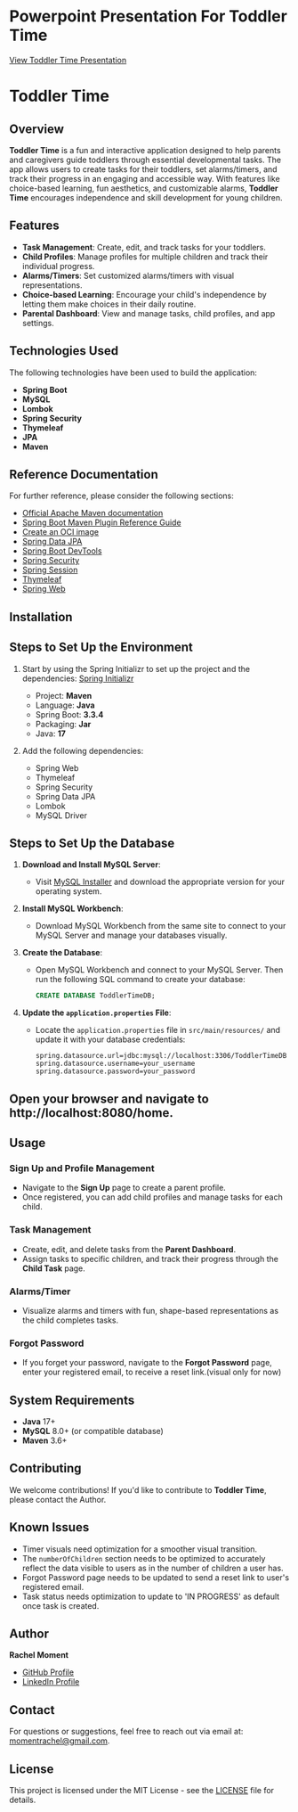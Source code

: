 
# Powerpoint Presentation For Toddler Time
[View Toddler Time Presentation](https://1drv.ms/p/c/f4d2b5d6645ba856/ESsPJWjEEeNFjXXr4zybNAIBTXMxhZ6iL8rSIGwaNbjZdA?e=E4SPTU)

# Toddler Time

## Overview
**Toddler Time** is a fun and interactive application designed to help parents and caregivers guide toddlers through essential developmental tasks. The app allows users to create tasks for their toddlers, set alarms/timers, and track their progress in an engaging and accessible way. With features like choice-based learning, fun aesthetics, and customizable alarms, **Toddler Time** encourages independence and skill development for young children.

## Features
- **Task Management**: Create, edit, and track tasks for your toddlers.
- **Child Profiles**: Manage profiles for multiple children and track their individual progress.
- **Alarms/Timers**: Set customized alarms/timers with visual representations.
- **Choice-based Learning**: Encourage your child's independence by letting them make choices in their daily routine.
- **Parental Dashboard**: View and manage tasks, child profiles, and app settings.

## Technologies Used

The following technologies have been used to build the application:

- **Spring Boot**
- **MySQL**
- **Lombok**
- **Spring Security**
- **Thymeleaf**
- **JPA**
- **Maven**

## Reference Documentation
For further reference, please consider the following sections:

- [Official Apache Maven documentation](https://maven.apache.org/guides/index.html)
- [Spring Boot Maven Plugin Reference Guide](https://docs.spring.io/spring-boot/docs/current/maven-plugin/reference/html/)
- [Create an OCI image](https://docs.spring.io/spring-boot/docs/current/reference/html/container-images.html)
- [Spring Data JPA](https://docs.spring.io/spring-data/jpa/docs/current/reference/html/)
- [Spring Boot DevTools](https://docs.spring.io/spring-boot/docs/current/reference/htmlsingle/#using.devtools)
- [Spring Security](https://docs.spring.io/spring-security/site/docs/current/reference/html5/)
- [Spring Session](https://docs.spring.io/spring-session/reference/)
- [Thymeleaf](https://www.thymeleaf.org/documentation.html)
- [Spring Web](https://docs.spring.io/spring/docs/current/spring-framework-reference/web.html)


## Installation
## Steps to Set Up the Environment

1. Start by using the Spring Initializr to set up the project and the dependencies: [Spring Initializr](https://start.spring.io)
   - Project: **Maven**
   - Language: **Java**
   - Spring Boot: **3.3.4**
   - Packaging: **Jar**
   - Java: **17**
   
2. Add the following dependencies:
   - Spring Web
   - Thymeleaf
   - Spring Security
   - Spring Data JPA
   - Lombok
   - MySQL Driver

## Steps to Set Up the Database

1. **Download and Install MySQL Server**: 
   - Visit [MySQL Installer](https://dev.mysql.com/downloads/installer/) and download the appropriate version for your operating system.
   
2. **Install MySQL Workbench**:
   - Download MySQL Workbench from the same site to connect to your MySQL Server and manage your databases visually.

3. **Create the Database**:
   - Open MySQL Workbench and connect to your MySQL Server. Then run the following SQL command to create your database:
     ```sql
     CREATE DATABASE ToddlerTimeDB;
     ```

4. **Update the `application.properties` File**:
   - Locate the `application.properties` file in `src/main/resources/` and update it with your database credentials:
     ```properties
     spring.datasource.url=jdbc:mysql://localhost:3306/ToddlerTimeDB
     spring.datasource.username=your_username
     spring.datasource.password=your_password
     ```
   
## Open your browser and navigate to http://localhost:8080/home.


## Usage

### Sign Up and Profile Management
- Navigate to the **Sign Up** page to create a parent profile.
- Once registered, you can add child profiles and manage tasks for each child.

### Task Management
- Create, edit, and delete tasks from the **Parent Dashboard**.
- Assign tasks to specific children, and track their progress through the **Child Task** page.

### Alarms/Timer
- Visualize alarms and timers with fun, shape-based representations as the child completes tasks.

### Forgot Password
- If you forget your password, navigate to the **Forgot Password** page, enter your registered email, to receive a reset link.(visual only for now)

## System Requirements
- **Java** 17+
- **MySQL** 8.0+ (or compatible database)
- **Maven** 3.6+


## Contributing

We welcome contributions! If you'd like to contribute to **Toddler Time**, please contact the Author.


## Known Issues

- Timer visuals need optimization for a smoother visual transition.
- The `numberOfChildren` section needs to be optimized to accurately reflect the data visible to users as in the number of children a user has.
- Forgot Password page needs to be updated to send a reset link to user's registered email.
- Task status needs optimization to update to 'IN PROGRESS' as default once task is created.


## Author
**Rachel Moment**

- [GitHub Profile](https://github.com/kianatahleigh)  
- [LinkedIn Profile](https://www.linkedin.com/in/rachel-moment/)

## Contact
For questions or suggestions, feel free to reach out via email at: [momentrachel@gmail.com](mailto:momentrachel@gmail.com).

## License
This project is licensed under the MIT License - see the [LICENSE](LICENSE) file for details.

